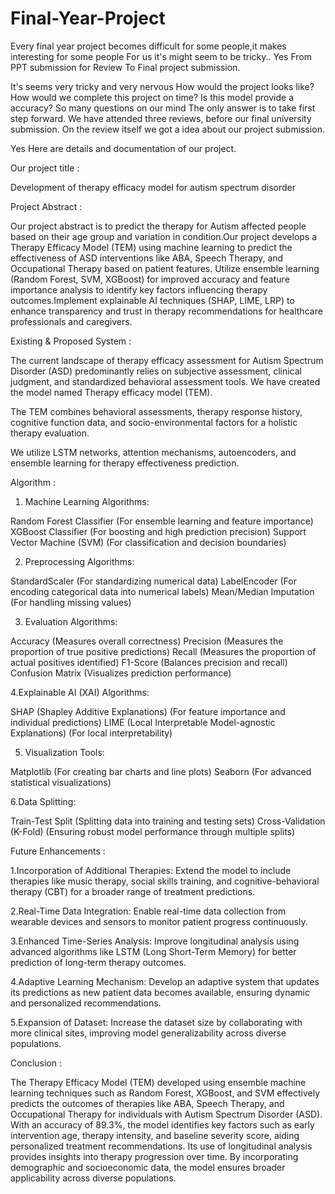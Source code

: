# Final-Year-Project

Every final year project becomes difficult for some people,it makes interesting for some people
For us it's might seem to be tricky..
Yes
From PPT submission for Review To Final project submission.


It's seems very tricky and very nervous
How would the project looks like?
How would we complete this project on time?
Is this model provide a accuracy?
So many questions on our mind
The only answer is to take first step forward.
We have attended three reviews, before our final university submission.
On the review itself we got a idea about our project submission.

Yes Here are details and documentation of our project.

Our project title : 

Development of therapy efficacy model for autism spectrum disorder
 
Project Abstract :

  Our project abstract is to predict the therapy for Autism  affected people based on their age group and variation in condition.Our project develops a 
Therapy Efficacy Model (TEM) using machine learning to predict the effectiveness of ASD interventions like ABA, Speech Therapy, and  Occupational Therapy 
based on patient features. Utilize ensemble learning (Random Forest, SVM, XGBoost) for  improved accuracy and feature importance analysis to identify key 
factors influencing therapy outcomes.Implement explainable AI techniques (SHAP, LIME, LRP) to enhance transparency and trust in therapy recommendations for 
healthcare professionals and caregivers.


Existing & Proposed System :
 
The current landscape of therapy efficacy assessment for Autism Spectrum Disorder (ASD) predominantly relies on subjective assessment, clinical judgment, and standardized behavioral assessment tools. We have created the model named Therapy efficacy model (TEM). 

 The TEM combines behavioral assessments, therapy response history, cognitive function data, and socio-environmental factors for a holistic therapy evaluation.
     
 We utilize LSTM networks, attention mechanisms, autoencoders, and ensemble learning for therapy effectiveness prediction.
     
Algorithm : 

1. Machine Learning Algorithms:
 
 Random Forest Classifier (For ensemble learning and feature importance)
 XGBoost Classifier (For boosting and high prediction precision)
 Support Vector Machine (SVM) (For classification and decision boundaries)

 2. Preprocessing Algorithms:
 
 StandardScaler (For standardizing numerical data)
 LabelEncoder (For encoding categorical data into numerical labels)
 Mean/Median Imputation (For handling missing values)
 
 3. Evaluation Algorithms:

 Accuracy (Measures overall correctness)
 Precision (Measures the proportion of true positive predictions)
 Recall (Measures the proportion of actual positives identified)
 F1-Score (Balances precision and recall)
 Confusion Matrix (Visualizes prediction performance)
 
 4.Explainable AI (XAI) Algorithms:

SHAP (Shapley Additive Explanations) (For feature importance and individual predictions)
LIME (Local Interpretable Model-agnostic Explanations) 
(For local interpretability)
 
 5. Visualization Tools:

Matplotlib (For creating bar charts and line plots)
Seaborn (For advanced statistical visualizations)
 
 6.Data Splitting:

Train-Test Split (Splitting data into training and testing sets)
Cross-Validation (K-Fold) (Ensuring robust model performance through multiple splits)


Future Enhancements : 

1.Incorporation of Additional Therapies:
Extend the model to include therapies like music therapy, 
social skills training, and cognitive-behavioral therapy 
(CBT) for a broader range of treatment predictions.

2.Real-Time Data Integration:
 Enable real-time data collection from wearable devices and 
sensors to monitor patient progress continuously.

3.Enhanced Time-Series Analysis:
 Improve longitudinal analysis using advanced algorithms 
like LSTM (Long Short-Term Memory) for better 
prediction of long-term therapy outcomes.

4.Adaptive Learning Mechanism:
 Develop an adaptive system that updates its predictions as 
new patient data becomes available, ensuring dynamic and 
personalized recommendations.

5.Expansion of Dataset:
 Increase the dataset size by collaborating with more clinical
 sites, improving model generalizability across diverse 
populations.


Conclusion : 

  The Therapy Efficacy Model (TEM) developed using ensemble machine learning techniques such as Random Forest, XGBoost, and SVM effectively predicts the 
outcomes of therapies like ABA, Speech Therapy, and Occupational Therapy for individuals with Autism Spectrum Disorder (ASD). With an accuracy of 89.3%,
the model identifies key factors such as early intervention age, therapy intensity, and baseline severity score, aiding personalized treatment recommendations.
Its use of longitudinal analysis provides insights into therapy progression over time. By incorporating demographic and socioeconomic data, the model ensures 
broader applicability across diverse populations. 

